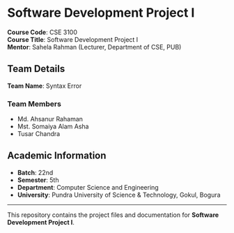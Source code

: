 # Software Development Project I

**Course Code**: CSE 3100  
**Course Title**: Software Development Project I  
**Mentor**: Sahela Rahman (Lecturer, Department of CSE, PUB)  

## Team Details
**Team Name**: Syntax Error  

### Team Members
- Md. Ahsanur Rahaman  
- Mst. Somaiya Alam Asha  
- Tusar Chandra  

## Academic Information
- **Batch**: 22nd  
- **Semester**: 5th  
- **Department**: Computer Science and Engineering  
- **University**: Pundra University of Science & Technology, Gokul, Bogura  

---

This repository contains the project files and documentation for **Software Development Project I**.
